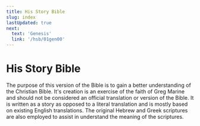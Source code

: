 ```yaml
---
title: His Story Bible
slug: index
lastUpdated: true
next:
  text: 'Genesis'
  link: '/hsb/01gen00'
---
```

# His Story Bible

The purpose of this version of the Bible is to gain a better understanding of the Christian Bible. It's creation is an exercise of the faith of Greg Marine and should not be considered an official translation or version of the Bible. It is written as a story as opposed to a literal translation and is mostly based on existing English translations. The original Hebrew and Greek scriptures are also employed to assist in understand the meaning of the scriptures.